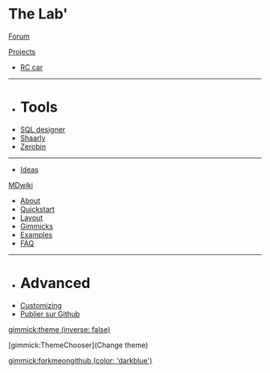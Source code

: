 # The Lab'

[Forum](forum.md)

[Projects]()

  * [RC car](projects/rccar.md)
  - - - -
  * # Tools
  * [SQL designer](http://vfarcy.github.io/sqldesigner/)
  * [Shaarly](http://shaarli.farcy.me/)
  * [Zerobin](http://zerobin.farcy.me/)
  - - - - 
  * [Ideas](http://bit.ly/ideesdeprojets)


[MDwiki]()

  * [About](aboutmdwiki.md)
  * [Quickstart](quickstart.md)
  * [Layout](layout.md)
  * [Gimmicks](gimmicks.md)
  * [Examples](examples.md)
  * [FAQ](faq.md)
  - - - -
  * # Advanced
  * [Customizing](customizing.md)
  * [Publier sur Github](Howidid.md)

[gimmick:theme (inverse: false)](spacelab)

[gimmick:ThemeChooser](Change theme)

[gimmick:forkmeongithub (color: 'darkblue') ](https://github.com/vfarcy/mdwiki/)

<!-- counter pixel for counting visitors -->
<!-- <img src="http://stats.markdown.io/mdwiki_info.gif" style="display:none;"/> -->

<script type="text/javascript">

  var _gaq = _gaq || [];
  _gaq.push(['_setAccount', 'UA-2992740-17']);
  _gaq.push(['_trackPageview']);

  (function() {
    var ga = document.createElement('script'); ga.type = 'text/javascript'; ga.async = true;
    ga.src = ('https:' == document.location.protocol ? 'https://ssl' : 'http://www') + '.google-analytics.com/ga.js';
    var s = document.getElementsByTagName('script')[0]; s.parentNode.insertBefore(ga, s);
  })();

</script>
